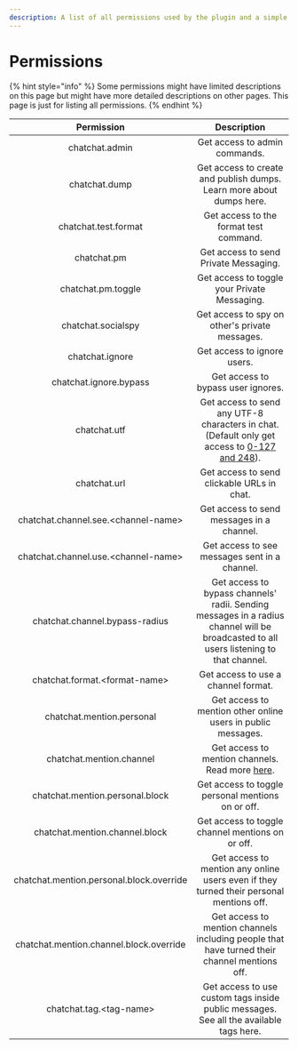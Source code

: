 ```yaml
---
description: A list of all permissions used by the plugin and a simple description.
---
```


# Permissions

{% hint style="info" %}
Some permissions might have limited descriptions on this page but might have more detailed descriptions on other pages. This page is just for listing all permissions.
{% endhint %}

|                Permission                |                                                               Description                                                              |
| :--------------------------------------: | :------------------------------------------------------------------------------------------------------------------------------------: |
|              chatchat.admin              |                                                      Get access to admin commands.                                                     |
|               chatchat.dump              |                                  Get access to create and publish dumps. Learn more about dumps here.                                  |
|           chatchat.test.format           |                                                 Get access to the format test command.                                                 |
|                chatchat.pm               |                                                  Get access to send Private Messaging.                                                 |
|            chatchat.pm.toggle            |                                              Get access to toggle your Private Messaging.                                              |
|            chatchat.socialspy            |                                             Get access to spy on other's private messages.                                             |
|              chatchat.ignore             |                                                       Get access to ignore users.                                                      |
|          chatchat.ignore.bypass          |                                                   Get access to bypass user ignores.                                                   |
|               chatchat.utf               |       Get access to send any UTF-8 characters in chat. (Default only get access to [0-127 and 248](https://www.asciitable.com/)).      |
|               chatchat.url               |                                               Get access to send clickable URLs in chat.                                               |
|   chatchat.channel.see.\<channel-name>   |                                                Get access to send messages in a channel.                                               |
|   chatchat.channel.use.\<channel-name>   |                                              Get access to see messages sent in a channel.                                             |
|      chatchat.channel.bypass-radius      | Get access to bypass channels' radii. Sending messages in a radius channel will be broadcasted to all users listening to that channel. |
|      chatchat.format.\<format-name>      |                                                   Get access to use a channel format.                                                  |
|         chatchat.mention.personal        |                                      Get access to mention other online users in public messages.                                      |
|         chatchat.mention.channel         |                             Get access to mention channels. Read more [here](mentions.md#channel-mentions).                            |
|      chatchat.mention.personal.block     |                                            Get access to toggle personal mentions on or off.                                           |
|      chatchat.mention.channel.block      |                                            Get access to toggle channel mentions on or off.                                            |
| chatchat.mention.personal.block.override |                         Get access to mention any online users even if they turned their personal mentions off.                        |
|  chatchat.mention.channel.block.override |                      Get access to mention channels including people that have turned their channel mentions off.                      |
|         chatchat.tag.\<tag-name>         |                         Get access to use custom tags inside public messages. See all the available tags here.                         |

